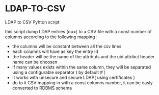 # LDAP-TO-CSV
LDAP to CSV Pyhton script

this script dump LDAP entries (ou=) to a CSV file with a const number of columns according to the following mapping :
- the columns will be constant between all the csv lines
- each columns will have as key the entry id
- the header will be the name of the attributs and the uid attribut header name can be choosen
- if many values exists within the same column, they will be separated using a configurable separator ( by default # )
- it works with unsecure and secure LDAP( using certificates )
- du to it CSV mapping in with a const columns number, it can be easly converted to RDBMS schema

